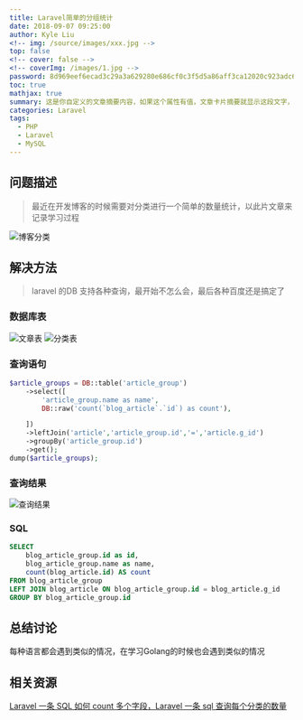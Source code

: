 ```yaml
---
title: Laravel简单的分组统计
date: 2018-09-07 09:25:00
author: Kyle Liu
<!-- img: /source/images/xxx.jpg -->
top: false
<!-- cover: false -->
<!-- coverImg: /images/1.jpg -->
password: 8d969eef6ecad3c29a3a629280e686cf0c3f5d5a86aff3ca12020c923adc6c92
toc: true
mathjax: true
summary: 这是你自定义的文章摘要内容，如果这个属性有值，文章卡片摘要就显示这段文字，否则程序会自动截取文章的部分内容作为摘要
categories: Laravel
tags:
  - PHP
  - Laravel
  - MySQL
---
```



## 问题描述

> 最近在开发博客的时候需要对分类进行一个简单的数量统计，以此片文章来记录学习过程

![博客分类](http://oss.anonycurse.cn/article/images/20180926/YdmZ31Y85Y9WKqz7mhe8SLIh8hVxrDecB4hRPVzj.png)

## 解决方法
> laravel 的DB 支持各种查询，最开始不怎么会，最后各种百度还是搞定了

### 数据库表
![文章表](http://oss.anonycurse.cn/article/images/20180926/l8LWYNe2oPrQb6HNUPDbuK971OM8jKApPDEDUfZm.png)
![分类表](http://oss.anonycurse.cn/article/images/20180926/RxBuEJN65Yy63SijYlkgoez0wrZUjyf8gsbBobO1.png)

### 查询语句
```PHP
$article_groups = DB::table('article_group')
	->select([
		'article_group.name as name',
		DB::raw('count(`blog_article`.`id`) as count'),

	])
	->leftJoin('article','article_group.id','=','article.g_id')
	->groupBy('article_group.id')
	->get();
dump($article_groups);
```
### 查询结果
![查询结果](http://oss.anonycurse.cn/article/images/20180926/qb06QCqFjjYOiBwOyjhWNDFSoroU71UyPVNcAOTi.png)

### SQL
```SQL
SELECT 
	blog_article_group.id as id,
	blog_article_group.name as name,
	count(blog_article.id) AS count
FROM blog_article_group
LEFT JOIN blog_article ON blog_article_group.id = blog_article.g_id
GROUP BY blog_article_group.id
```

## 总结讨论

每种语言都会遇到类似的情况，在学习Golang的时候也会遇到类似的情况

## 相关资源
[Laravel 一条 SQL 如何 count 多个字段，Laravel 一条 sql 查询每个分类的数量](https://laravel-china.org/articles/4692/laravel-a-sql-how-to-count-multiple-fields-laravel-a-sql-query-the-number-of-each-category)